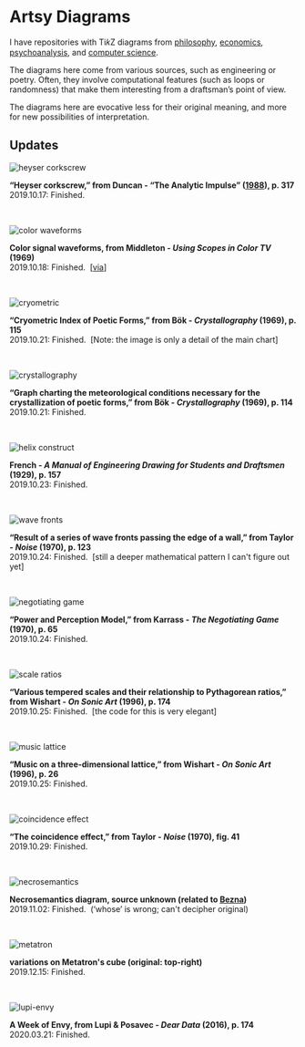 # Artsy Diagrams

I have repositories with Ti𝑘Z diagrams from <a href="https://github.com/gjoncas/Diagrammatic">philosophy</a>, <a href="https://github.com/gjoncas/Econ-Diagrams">economics</a>, <a href="https://github.com/gjoncas/Lacan-Mathemes">psychoanalysis</a>, and <a href="https://github.com/gjoncas/CS-Diagrams">computer science</a>.

The diagrams here come from various sources, such as engineering or poetry. Often, they involve computational features (such as loops or randomness) that make them interesting from a draftsman’s point of view.

The diagrams here are evocative less for their original meaning, and more for new possibilities of interpretation.

## Updates

![heyser corkscrew](/pics/time-spiral.png)

<b>“Heyser corkscrew,” from Duncan - “The Analytic Impulse” (<a href="http://www.andrewduncan.net/air">1988</a>), p. 317</b>
<br>2019.10.17: Finished.

&nbsp;

![color waveforms](/pics/color-waveforms.png)

<b>Color signal waveforms, from Middleton - <i>Using Scopes in Color TV</i> (1969)</b>
<br>2019.10.18: Finished. &nbsp;[<a href="https://thediagram.com/9_3/colorsignal.html">via</a>]

&nbsp;

![cryometric](/pics/bok%20cryometric%20(detail).png)

<b>“Cryometric Index of Poetic Forms,” from Bök - <i>Crystallography</i> (1969), p. 115</b>
<br>2019.10.21: Finished. &nbsp;[Note: the image is only a detail of the main chart]

&nbsp;

![crystallography](/pics/bok%20crystal%20(small).png)

<b>“Graph charting the meteorological conditions necessary for the crystallization of poetic forms,” from Bök - <i>Crystallography</i> (1969), p. 114</b>
<br>2019.10.21: Finished.

&nbsp;

![helix construct](/pics/helix%20construct.png)

<b>French - <i>A Manual of Engineering Drawing for Students and Draftsmen</i> (1929), p. 157</b>
<br>2019.10.23: Finished.

&nbsp;

![wave fronts](/pics/wave%20fronts.png)

<b>“Result of a series of wave fronts passing the edge of a wall,” from Taylor - <i>Noise</i> (1970), p. 123</b>
<br>2019.10.24: Finished. &nbsp;[still a deeper mathematical pattern I can't figure out yet]

&nbsp;

![negotiating game](/pics/negotiation-game.png)

<b>“Power and Perception Model,” from Karrass - <i>The Negotiating Game</i> (1970), p. 65</b>
<br>2019.10.24: Finished.

&nbsp;

![scale ratios](/pics/scale%20ratios.png)

<b>“Various tempered scales and their relationship to Pythagorean ratios,” from Wishart - <i>On Sonic Art</i> (1996), p. 174</b>
<br>2019.10.25: Finished. &nbsp;[the code for this is very elegant]

&nbsp;

![music lattice](/pics/music-lattice.png)

<b>“Music on a three-dimensional lattice,” from Wishart - <i>On Sonic Art</i> (1996), p. 26</b>
<br>2019.10.25: Finished.

&nbsp;

![coincidence effect](/pics/coincidence%20effect.png)

<b>“The coincidence effect,” from Taylor - <i>Noise</i> (1970), fig. 41</b>
<br>2019.10.29: Finished.

&nbsp;

![necrosemantics](/pics/necrosemantics.png)

<b>Necrosemantics diagram, source unknown (related to <a href="http://bezzzna.blogspot.com/">Bezna</a>)</b>
<br>2019.11.02: Finished. &nbsp;(‘whose’ is wrong; can't decipher original)

&nbsp;

![metatron](/pics/metatron-cube-variations.png)

<b>variations on Metatron's cube (original: top-right)</b>
<br>2019.12.15: Finished.

&nbsp;

![lupi-envy](/pics/lupi-envy.png)

<b>A Week of Envy, from Lupi & Posavec - <i>Dear Data</i> (2016), p. 174</b>
<br>2020.03.21: Finished.

&nbsp;
